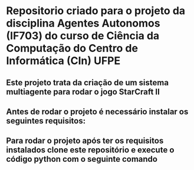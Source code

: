 # Repositorio criado para o projeto da disciplina Agentes Autonomos (IF703) do curso de Ciência da Computação do Centro de Informática (CIn) UFPE

## Este projeto trata da criação de um sistema multiagente para rodar o jogo StarCraft II

## Antes de rodar o projeto é necessário instalar os seguintes requisitos:
> 
> 

## Para rodar o projeto após ter os requisitos instalados clone este repositório e execute o código python com o seguinte comando
